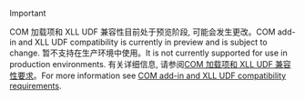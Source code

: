 > [!IMPORTANT]
> <span data-ttu-id="58df3-101">COM 加载项和 XLL UDF 兼容性目前处于预览阶段, 可能会发生更改。</span><span class="sxs-lookup"><span data-stu-id="58df3-101">COM add-in and XLL UDF compatibility is currently in preview and is subject to change.</span></span> <span data-ttu-id="58df3-102">暂不支持在生产环境中使用。</span><span class="sxs-lookup"><span data-stu-id="58df3-102">It is not currently supported for use in production environments.</span></span> <span data-ttu-id="58df3-103">有关详细信息, 请参阅[COM 加载项和 XLL UDF 兼容性要求](../excel/xll-compatibility-requirements.md)。</span><span class="sxs-lookup"><span data-stu-id="58df3-103">For more information see [COM add-in and XLL UDF compatibility requirements](../excel/xll-compatibility-requirements.md).</span></span>
